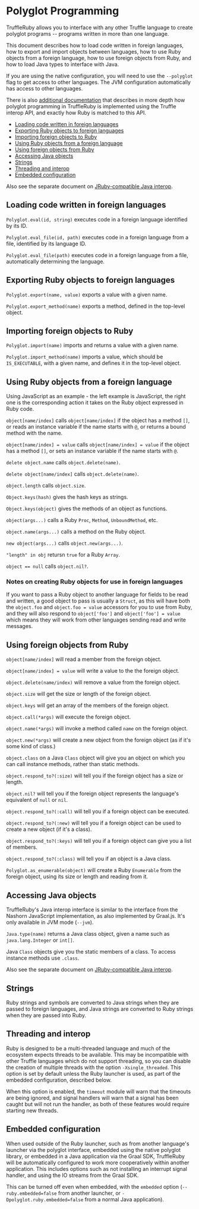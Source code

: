# Polyglot Programming

TruffleRuby allows you to interface with any other Truffle language to create
polyglot programs -- programs written in more than one language.

This document describes how to load code written in foreign languages, how to
export and import objects between languages, how to use Ruby objects from
a foreign language, how to use foreign objects from Ruby, and how to load
Java types to interface with Java.

If you are using the native configuration, you will need to use the `--polyglot`
flag to get access to other languages. The JVM configuration automatically has
access to other languages.

There is also [additional documentation](../contributor/interop.md) that
describes in more depth how polyglot programming in TruffleRuby is implemented
using the Truffle interop API, and exactly how Ruby is matched to this API.

* [Loading code written in foreign languages](#loading-code-written-in-foreign-languages)
* [Exporting Ruby objects to foreign languages](#exporting-ruby-objects-to-foreign-languages)
* [Importing foreign objects to Ruby](#importing-foreign-objects-to-ruby)
* [Using Ruby objects from a foreign language](#using-ruby-objects-from-a-foreign-language)
* [Using foreign objects from Ruby](#using-foreign-objects-from-ruby)
* [Accessing Java objects](#accessing-java-objects)
* [Strings](#strings)
* [Threading and interop](#threading-and-interop)
* [Embedded configuration](#embedded-configuration)

Also see the separate document on
[JRuby-compatible Java interop](jruby-java-interop.md).

## Loading code written in foreign languages

`Polyglot.eval(id, string)` executes code in a foreign language identified by
its ID.

`Polyglot.eval_file(id, path)` executes code in a foreign language from a file,
identified by its language ID.

`Polyglot.eval_file(path)` executes code in a foreign language from a file,
automatically determining the language.

## Exporting Ruby objects to foreign languages

`Polyglot.export(name, value)` exports a value with a given name.

`Polyglot.export_method(name)` exports a method, defined in the top-level
object.

## Importing foreign objects to Ruby

`Polyglot.import(name)` imports and returns a value with a given name.

`Polyglot.import_method(name)` imports a value, which should be `IS_EXECUTABLE`,
with a given name, and defines it in the top-level object.

## Using Ruby objects from a foreign language

Using JavaScript as an example - the left example is JavaScript, the right one
is the corresponding action it takes on the Ruby object expressed in Ruby code.

`object[name/index]` calls `object[name/index]` if the object has a method `[]`,
or reads an instance variable if the name starts with `@`, or returns a bound
method with the name.

`object[name/index] = value` calls `object[name/index] = value` if the object
has a method `[]`, or sets an instance variable if the name starts with `@`.

`delete object.name` calls `object.delete(name)`.

`delete object[name/index]` calls `object.delete(name)`.

`object.length` calls `object.size`.

`Object.keys(hash)` gives the hash keys as strings.

`Object.keys(object)` gives the methods of an object as functions.

`object(args...)` calls a Ruby `Proc`, `Method`, `UnboundMethod`, etc.

`object.name(args...)` calls a method on the Ruby object.

`new object(args...)` calls `object.new(args...)`.

`"length" in obj` retursn `true` for a Ruby `Array`.

`object == null` calls `object.nil?`.

### Notes on creating Ruby objects for use in foreign languages

If you want to pass a Ruby object to another language for fields to be read and
written, a good object to pass is usually a `Struct`, as this will have both the
`object.foo` and `object.foo = value` accessors for you to use from Ruby, and
they will also respond to `object['foo']` and `object['foo'] = value` which
means they will work from other languages sending read and write messages.

## Using foreign objects from Ruby

`object[name/index]` will read a member from the foreign object.

`object[name/index] = value` will write a value to the the foreign object.

`object.delete(name/index)` will remove a value from the foreign object.

`object.size` will get the size or length of the foreign object.

`object.keys` will get an array of the members of the foreign object.

`object.call(*args)` will execute the foreign object.

`object.name(*args)` will invoke a method called `name` on the foreign object.

`object.new(*args)` will create a new object from the foreign object (as if it's
some kind of class.)

`object.class` on a Java `Class` object will give you an object on which you
can call instance methods, rather than static methods.

`object.respond_to?(:size)` will tell you if the foreign object has a size or
length.

`object.nil?` will tell you if the foreign object represents the language's
equivalent of `null` or `nil`.

`object.respond_to?(:call)` will tell you if a foreign object can be executed.

`object.respond_to?(:new)` will tell you if a foreign object can be used to
create a new object (if it's a class).

`object.respond_to?(:keys)` will tell you if a foreign object can give you a
list of members.

`object.respond_to?(:class)` will tell you if an object is a Java class.

`Polyglot.as_enumerable(object)` will create a Ruby `Enumerable` from the
foreign object, using its size or length and reading from it.

## Accessing Java objects

TruffleRuby's Java interop interface is similar to the interface from the
Nashorn JavaScript implementation, as also implemented by Graal.js. It's only
available in JVM mode (`--jvm`).

`Java.type(name)` returns a Java class object, given a name such as
`java.lang.Integer` or `int[]`.

Java `Class` objects give you the static members of a class. To access instance
methods use `.class`.

Also see the separate document on
[JRuby-compatible Java interop](jruby-java-interop.md).

## Strings

Ruby strings and symbols are converted to Java strings when they are passed to
foreign languages, and Java strings are converted to Ruby strings when they
are passed into Ruby.

## Threading and interop

Ruby is designed to be a multi-threaded language and much of the ecosystem
expects threads to be available. This may be incompatible with other Truffle
languages which do not support threading, so you can disable the creation of
multiple threads with the option `-Xsingle_threaded`. This option is set by
default unless the Ruby launcher is used, as part of the embedded configuration,
described below.

When this option is enabled, the `timeout` module will warn that the timeouts
are being ignored, and signal handlers will warn that a signal has been caught
but will not run the handler, as both of these features would require starting
new threads.

## Embedded configuration

When used outside of the Ruby launcher, such as from another language's launcher
via the polyglot interface, embedded using the native polyglot library, or
embedded in a Java application via the Graal SDK, TruffleRuby will be
automatically configured to work more cooperatively within another application.
This includes options such as not installing an interrupt signal handler, and
using the IO streams from the Graal SDK.

This can be turned off even when embedded, with the `embedded` option
(`--ruby.embedded=false` from another launcher, or
`-Dpolyglot.ruby.embedded=false` from a normal Java application).
